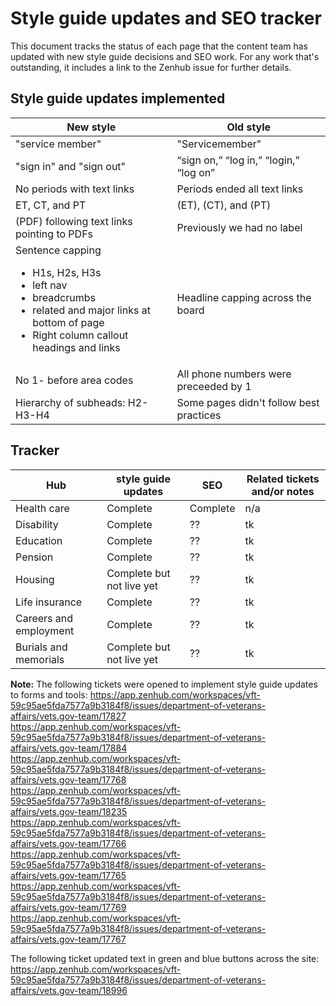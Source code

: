 # Style guide updates and SEO tracker

This document tracks the status of each page that the content team has updated with new style guide decisions and SEO work. For any work that's outstanding, it includes a link to the Zenhub issue for further details.

## Style guide updates implemented

| New style | Old style|
| --- | --- |
| "service member" | "Servicemember" |
| "sign in" and "sign out" | “sign on,” “log in,” “login,” “log on” |
| No periods with text links | Periods ended all text links |
| ET, CT, and PT | (ET), (CT), and (PT) |
| (PDF) following text links pointing to PDFs | Previously we had no label | 
| Sentence capping <ul> <li> H1s, H2s, H3s </li><li> left nav </li><li> breadcrumbs </li><li> related and major links at bottom of page </li><li> Right column callout headings and links </li></ul> | Headline capping across the board | 
| No 1- before area codes | All phone numbers were preceeded by 1 |
| Hierarchy of subheads: H2-H3-H4 | Some pages didn't follow best practices |

## Tracker

| Hub | style guide updates | SEO | Related tickets and/or notes |
| --- | --- | --- | --- |
| Health care | Complete | Complete | n/a |
| Disability | Complete | ?? | tk |
| Education | Complete | ?? | tk |
| Pension | Complete | ?? | tk |
| Housing | Complete but not live yet | ?? | tk |
| Life insurance | Complete | ?? | tk |
| Careers and employment | Complete | ?? | tk |
| Burials and memorials | Complete but not live yet | ?? | tk |

**Note:** The following tickets were opened to implement style guide updates to forms and tools:
https://app.zenhub.com/workspaces/vft-59c95ae5fda7577a9b3184f8/issues/department-of-veterans-affairs/vets.gov-team/17827 <br>
https://app.zenhub.com/workspaces/vft-59c95ae5fda7577a9b3184f8/issues/department-of-veterans-affairs/vets.gov-team/17884 <br>
https://app.zenhub.com/workspaces/vft-59c95ae5fda7577a9b3184f8/issues/department-of-veterans-affairs/vets.gov-team/17768 <br>
https://app.zenhub.com/workspaces/vft-59c95ae5fda7577a9b3184f8/issues/department-of-veterans-affairs/vets.gov-team/18235 <br>
https://app.zenhub.com/workspaces/vft-59c95ae5fda7577a9b3184f8/issues/department-of-veterans-affairs/vets.gov-team/17766 <br>
https://app.zenhub.com/workspaces/vft-59c95ae5fda7577a9b3184f8/issues/department-of-veterans-affairs/vets.gov-team/17765 <br>
https://app.zenhub.com/workspaces/vft-59c95ae5fda7577a9b3184f8/issues/department-of-veterans-affairs/vets.gov-team/17769 <br>
https://app.zenhub.com/workspaces/vft-59c95ae5fda7577a9b3184f8/issues/department-of-veterans-affairs/vets.gov-team/17767

The following ticket updated text in green and blue buttons across the site:
https://app.zenhub.com/workspaces/vft-59c95ae5fda7577a9b3184f8/issues/department-of-veterans-affairs/vets.gov-team/18996
